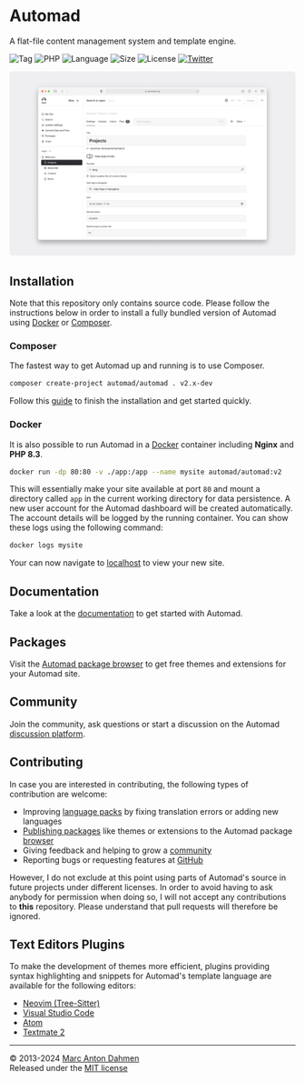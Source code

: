 # Automad

A flat-file content management system and template engine.

![Tag](https://img.shields.io/github/v/tag/marcantondahmen/automad?include_prereleases&sort=semver&color=222222)
![PHP](https://img.shields.io/packagist/dependency-v/automad/dist/php?color=222222)
![Language](https://img.shields.io/github/languages/top/marcantondahmen/automad?color=222222)
![Size](https://img.shields.io/github/languages/code-size/marcantondahmen/automad?color=222222)
![License](https://img.shields.io/github/license/marcantondahmen/automad?color=222222)
[![Twitter](https://img.shields.io/twitter/follow/automadcms?label=Follow)](https://twitter.com/automadcms)

![](https://raw.githubusercontent.com/marcantondahmen/media-files/master/automad-v2/readme-light.png)

## Installation

Note that this repository only contains source code. Please follow the instructions below in order to install a fully bundled
version of Automad using [Docker](https://docker.com) or [Composer](https://getcomposer.org).

### Composer

The fastest way to get Automad up and running is to use Composer.

```bash
composer create-project automad/automad . v2.x-dev
```

Follow this [guide](https://automad.org/version-2#getting-started) to finish the installation and get started quickly.

### Docker

It is also possible to run Automad in a [Docker](https://hub.docker.com/r/automad/automad) container including **Nginx** and **PHP 8.3**.

```bash
docker run -dp 80:80 -v ./app:/app --name mysite automad/automad:v2
```

This will essentially make your site available at port `80` and mount a directory called `app` in the current working directory for data persistence.
A new user account for the Automad dashboard will be created automatically. The account details will be logged by the running container.
You can show these logs using the following command:

```bash
docker logs mysite
```

Your can now navigate to [localhost](http://localhost) to view your new site.

## Documentation

Take a look at the [documentation](https://automad.org) to get started with Automad.

## Packages

Visit the [Automad package browser](https://packages.automad.org) to get free themes and extensions for your Automad site.

## Community

Join the community, ask questions or start a discussion on the Automad [discussion platform](https://automad.org/discuss).

## Contributing

In case you are interested in contributing, the following types of contribution are welcome:

-   Improving [language packs](https://github.com/automadcms/automad-language-packs) by fixing translation errors or adding new languages
-   [Publishing packages](https://automad.org/developer-guide/publishing-packages) like themes or extensions to the Automad package [browser](https://packages.automad.org)
-   Giving feedback and helping to grow a [community](https://discuss.automad.org)
-   Reporting bugs or requesting features at [GitHub](https://github.com/marcantondahmen/automad/issues)

However, I do not exclude at this point using parts of Automad's source in future projects under different licenses. In order to avoid having to ask anybody for permission when doing so, I will not accept any contributions to **this** repository. Please understand that pull requests will therefore be ignored.

## Text Editors Plugins

To make the development of themes more efficient, plugins providing syntax highlighting and snippets for Automad's template language are available for the following editors:

-   [Neovim (Tree-Sitter)](https://github.com/automadcms/tree-sitter-automad)
-   [Visual Studio Code](https://marketplace.visualstudio.com/items?itemName=MarcAntonDahmen.automad)
-   [Atom](https://atom.io/packages/language-automad)
-   [Textmate 2](https://github.com/marcantondahmen/automad.tmbundle)

---

© 2013-2024 [Marc Anton Dahmen](https://marcdahmen.de)  
Released under the [MIT license](https://automad.org/license)
